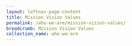```yaml
---
layout: leftnav-page-content
title: Mission Vision Values
permalink: /who-we-are/mission-vision-values/
breadcrumb: Mission Vision Values
collection_name: who-we-are
---
```

